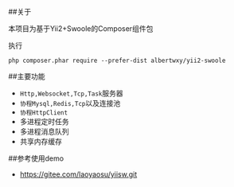 ##关于

本项目为基于Yii2+Swoole的Composer组件包

执行
```
php composer.phar require --prefer-dist albertwxy/yii2-swoole
```
##主要功能

* `Http,Websocket,Tcp,Task`服务器
* `协程Mysql,Redis,Tcp`以及连接池
* `协程HttpClient`
* 多进程定时任务
* 多进程消息队列
* 共享内存缓存

##参考使用demo

* https://gitee.com/laoyaosu/yiisw.git
